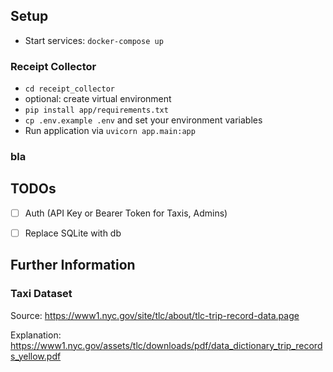 
## Setup

- Start services: `docker-compose up`

### Receipt Collector
- `cd receipt_collector`
- optional: create virtual environment
- `pip install app/requirements.txt`
- `cp .env.example .env` and set your environment variables
- Run application via `uvicorn app.main:app`

### bla


## TODOs

-[ ] Auth (API Key or Bearer Token for Taxis, Admins)
-[ ] Replace SQLite with db



## Further Information

### Taxi Dataset
Source: https://www1.nyc.gov/site/tlc/about/tlc-trip-record-data.page

Explanation: https://www1.nyc.gov/assets/tlc/downloads/pdf/data_dictionary_trip_records_yellow.pdf
